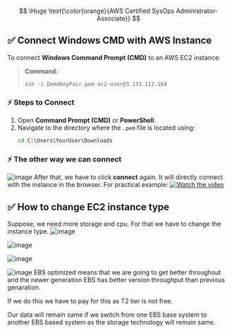 $$
\Huge \text{\color{orange}{AWS Certified SysOps Administrator-Associate}}
$$



## ✅ Connect Windows CMD with AWS Instance

To connect **Windows Command Prompt (CMD)** to an AWS EC2 instance:

> **Command:**
> ```
> ssh -i DemoKeyPair.pem ec2-user@3.133.112.164
> ```
### ⚡ **Steps to Connect**
1. Open **Command Prompt (CMD)** or **PowerShell**.
2. Navigate to the directory where the `.pem` file is located using:
   ```cmd
   cd C:\Users\YourUser\Downloads
### ⚡ **The other way we can connect**
![image](https://github.com/user-attachments/assets/a9a5c813-6761-4f28-9f6c-c7d548313a18)
After that, we have to click **connect** again. It will directly connect with the instance in the browser.
For practical example:
[![Watch the video](https://img.youtube.com/vi/kzLRxVgos2M/0.jpg)](https://youtu.be/kzLRxVgos2M)
## ✅ How to change EC2 instance type
Suppose, we need more storage and cpu. For that we have to change the instance type.
![image](https://github.com/user-attachments/assets/d1fb53aa-c142-4e84-aa60-7f284ed9a781)

![image](https://github.com/user-attachments/assets/4d6e9bca-c436-4940-93b2-1162527fda14)

![image](https://github.com/user-attachments/assets/4d9e9a99-44b1-464a-b19d-0f4f3230e162)

![image](https://github.com/user-attachments/assets/d633432b-bbab-4b3a-8c62-b43c1d264a75)
EBS optimized means that we are going to get better throughout and the newer generation EBS has better version throughput than previous genaration.

If we do this we have to pay for this as T2 tier is not free.

Our data will remain same if we switch from one EBS base system to another EBS based system as the storage technology will remain same. 











